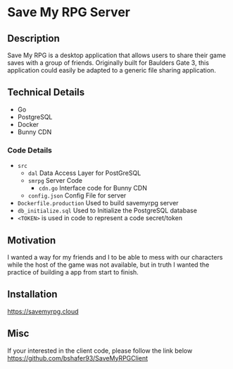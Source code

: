 # Save My RPG Server

## Description

Save My RPG is a desktop application that allows users to share their game saves with a group of friends. Originally built for Baulders Gate 3, this application could easily be adapted to a generic file sharing application.

## Technical Details

* Go
* PostgreSQL
* Docker
* Bunny CDN

### Code Details

* `src`
    * `dal` Data Access Layer for PostGreSQL
    * `smrpg` Server Code
        * `cdn.go` Interface code for Bunny CDN
    * `config.json` Config File for server
* `Dockerfile.production` Used to build  savemyrpg server
* `db_initialize.sql` Used to Initialize the PostgreSQL database  
* `<TOKEN>` is used in code to represent a code secret/token


## Motivation

I wanted a way for my friends and I to be able to mess with our characters while the host of the game was not available, but in truth I wanted the practice of building a app from start to finish.

## Installation

https://savemyrpg.cloud

## Misc

If your interested in the client code, please follow the link below
<br>
https://github.com/bshafer93/SaveMyRPGClient
